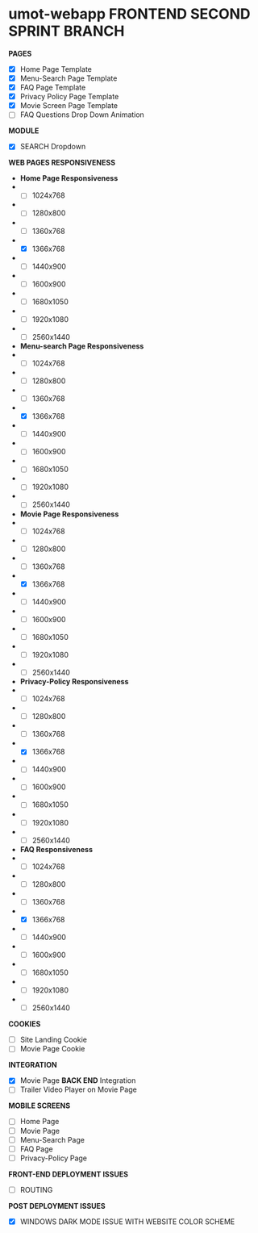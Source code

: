 # umot-webapp FRONTEND SECOND SPRINT BRANCH 
**PAGES**
- [x] Home Page Template
- [x] Menu-Search Page Template
- [x] FAQ Page Template
- [x] Privacy Policy Page Template
- [x] Movie Screen Page Template
- [ ] FAQ Questions Drop Down Animation

**MODULE**
- [x] SEARCH Dropdown

**WEB PAGES RESPONSIVENESS**
- **Home Page Responsiveness**
- - [ ] 1024x768
- - [ ] 1280x800
- - [ ] 1360x768
- - [x] 1366x768
- - [ ] 1440x900
- - [ ] 1600x900
- - [ ] 1680x1050
- - [ ] 1920x1080
- - [ ] 2560x1440
- **Menu-search Page Responsiveness**
- - [ ] 1024x768
- - [ ] 1280x800
- - [ ] 1360x768
- - [x] 1366x768
- - [ ] 1440x900
- - [ ] 1600x900
- - [ ] 1680x1050
- - [ ] 1920x1080
- - [ ] 2560x1440
- **Movie Page Responsiveness**
- - [ ] 1024x768
- - [ ] 1280x800
- - [ ] 1360x768
- - [x] 1366x768
- - [ ] 1440x900
- - [ ] 1600x900
- - [ ] 1680x1050
- - [ ] 1920x1080
- - [ ] 2560x1440
- **Privacy-Policy Responsiveness**
- - [ ] 1024x768
- - [ ] 1280x800
- - [ ] 1360x768
- - [x] 1366x768
- - [ ] 1440x900
- - [ ] 1600x900
- - [ ] 1680x1050
- - [ ] 1920x1080
- - [ ] 2560x1440
- **FAQ Responsiveness**
- - [ ] 1024x768
- - [ ] 1280x800
- - [ ] 1360x768
- - [x] 1366x768
- - [ ] 1440x900
- - [ ] 1600x900
- - [ ] 1680x1050
- - [ ] 1920x1080
- - [ ] 2560x1440

**COOKIES**
- [ ] Site Landing Cookie
- [ ] Movie Page Cookie

**INTEGRATION**
- [x] Movie Page **BACK END** Integration
- [ ] Trailer Video Player on Movie Page

**MOBILE SCREENS**
- [ ] Home Page
- [ ] Movie Page
- [ ] Menu-Search Page
- [ ] FAQ Page
- [ ] Privacy-Policy Page

**FRONT-END DEPLOYMENT ISSUES**
- [ ] ROUTING

**POST DEPLOYMENT ISSUES**
- [x] WINDOWS DARK MODE ISSUE WITH WEBSITE COLOR SCHEME

